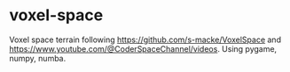 # voxel-space
Voxel space terrain following https://github.com/s-macke/VoxelSpace and https://www.youtube.com/@CoderSpaceChannel/videos.
Using pygame, numpy, numba.